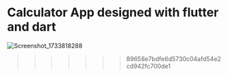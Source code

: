 

# Calculator App designed with flutter and dart
![Screenshot_1733818288](https://github.com/user-attachments/assets/dc4187c2-2c5a-4062-9d64-ff82be687859)
>>>>>>> 89658e7bdfe6d5730c04afd54e2cd942fc700de1
